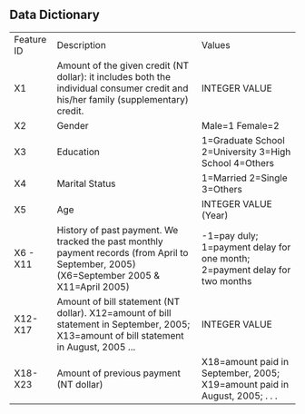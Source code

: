 ## Data Dictionary ##

|   |   |   |
|---|---|---|
| Feature ID | Description  | Values |
| X1 | Amount of the given credit (NT dollar): it includes both the individual consumer credit and his/her family (supplementary) credit. | INTEGER VALUE |
| X2 | Gender | Male=1 Female=2 |
| X3 | Education | 1=Graduate School 2=University 3=High School 4=Others |
| X4 | Marital Status | 1=Married 2=Single 3=Others |
| X5 | Age | INTEGER VALUE (Year) |
| X6 - X11 | History of past payment. We tracked the past monthly payment records (from April to September, 2005) (X6=September 2005 & X11=April 2005) | -1=pay duly; 1=payment delay for one month; 2=payment delay for two months |
| X12-X17 | Amount of bill statement (NT dollar). X12=amount of bill statement in September, 2005; X13=amount of bill statement in August, 2005 ... | INTEGER VALUE |
| X18-X23 | Amount of previous payment (NT dollar) | X18=amount paid in September, 2005; X19=amount paid in August, 2005; . . . |